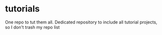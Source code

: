 # tutorials
One repo to tut them all. Dedicated repository to include all tutorial projects, so I don't trash my repo list
